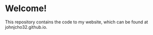 # Welcome!

This repository contains the code to my website, which can be found at johnjcho32.github.io.
